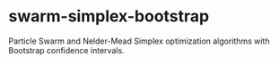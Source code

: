 # swarm-simplex-bootstrap
Particle Swarm and Nelder-Mead Simplex optimization algorithms with Bootstrap confidence intervals.
